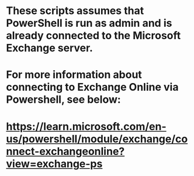 # These scripts assumes that PowerShell is run as admin and is already connected to the Microsoft Exchange server. 

# For more information about connecting to Exchange Online via Powershell, see below:
# https://learn.microsoft.com/en-us/powershell/module/exchange/connect-exchangeonline?view=exchange-ps

